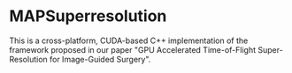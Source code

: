 MAPSuperresolution
==================

This is a cross-platform, CUDA-based C++ implementation of the framework proposed in our paper "GPU Accelerated Time-of-Flight Super-Resolution for Image-Guided Surgery".